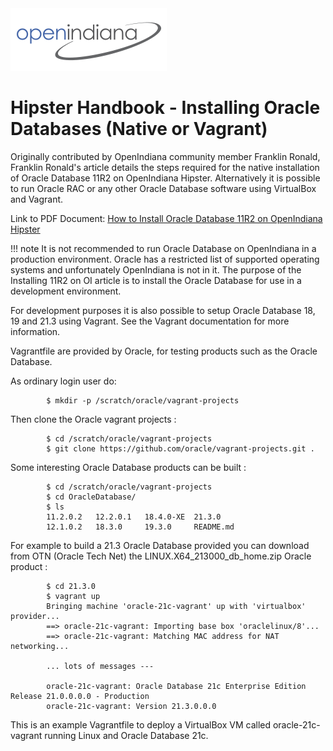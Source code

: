 <!--

The contents of this Documentation are subject to the Public Documentation License Version 1.01
 (the "License"); you may only use this Documentation if you comply with the terms of this License.
A copy of the License is available at http://illumos.org/license/PDL.


The Original Documentation is _________________.

The Initial Writer of the Original Documentation is ___________ Copyright (C)_________[Insert year(s)].
All Rights Reserved. (Initial Writer contact(s):________________[Insert hyperlink/alias]).

Contributor(s): ______________________________________.

Portions created by ______ are Copyright (C)_________[Insert year(s)].
All Rights Reserved. (Contributor contact(s):________________[Insert hyperlink/alias]).

-->

<img src = "../../../Openindiana.png">

# Hipster Handbook - Installing Oracle Databases (Native or Vagrant)

Originally contributed by OpenIndiana community member Franklin Ronald, Franklin Ronald's article details the steps required for the native installation of Oracle Database 11R2 on OpenIndiana Hipster.  Alternatively it is possible to run Oracle RAC or any other Oracle Database software using VirtualBox and Vagrant.

Link to PDF Document: [How to Install Oracle Database 11R2 on OpenIndiana Hipster](../pdf/HowToInstallOracleDB.pdf)

!!! note
    It is not recommended to run Oracle Database on OpenIndiana in a production environment. Oracle has a restricted list of supported operating systems and unfortunately OpenIndiana is not in it. The purpose of the Installing 11R2 on OI article is to install the Oracle Database for use in a development environment.

For development purposes it is also possible to setup Oracle Database 18, 19 and 21.3 using Vagrant.  See the Vagrant documentation for more information.

Vagrantfile are provided by Oracle, for testing products such as the Oracle Database.

As ordinary login user do:

```none
        $ mkdir -p /scratch/oracle/vagrant-projects
```

Then clone the Oracle vagrant projects :

```none
        $ cd /scratch/oracle/vagrant-projects
        $ git clone https://github.com/oracle/vagrant-projects.git .
```

Some interesting Oracle Database products can be built :

```none
        $ cd /scratch/oracle/vagrant-projects
        $ cd OracleDatabase/
        $ ls
        11.2.0.2   12.2.0.1   18.4.0-XE  21.3.0
        12.1.0.2   18.3.0     19.3.0     README.md
```

For example to build a 21.3 Oracle Database provided you can download from OTN (Oracle Tech Net) the LINUX.X64_213000_db_home.zip Oracle product :

```none
        $ cd 21.3.0
        $ vagrant up
        Bringing machine 'oracle-21c-vagrant' up with 'virtualbox' provider...
        ==> oracle-21c-vagrant: Importing base box 'oraclelinux/8'...
        ==> oracle-21c-vagrant: Matching MAC address for NAT networking...

        ... lots of messages ---

        oracle-21c-vagrant: Oracle Database 21c Enterprise Edition Release 21.0.0.0.0 - Production
        oracle-21c-vagrant: Version 21.3.0.0.0
```

This is an example Vagrantfile to deploy a VirtualBox VM called oracle-21c-vagrant running Linux and Oracle Database 21c.
</div>

